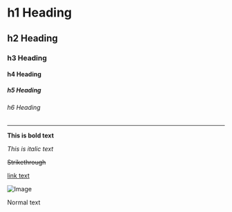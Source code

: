 # h1 Heading
## h2 Heading
### h3 Heading
#### h4 Heading
##### h5 Heading
###### h6 Heading

---

**This is bold text**

*This is italic text*

~~Strikethrough~~

[link text](http://www.google.com)

![Image](https://i.imgur.com/mkl5xMG.jpeg)

Normal text